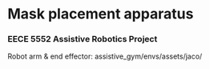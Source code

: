 # Mask placement apparatus

### EECE 5552 Assistive Robotics Project 

Robot arm & end effector: assistive_gym/envs/assets/jaco/
